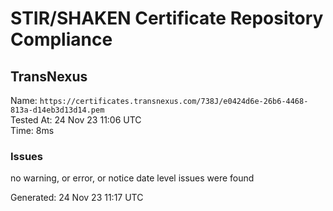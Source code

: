 # STIR/SHAKEN Certificate Repository Compliance

## TransNexus

Name: `https://certificates.transnexus.com/738J/e0424d6e-26b6-4468-813a-d14eb3d13d14.pem`\
Tested At: 24 Nov 23 11:06 UTC\
Time: 8ms

### Issues

no warning, or error, or notice date level issues were found

Generated: 24 Nov 23 11:17 UTC